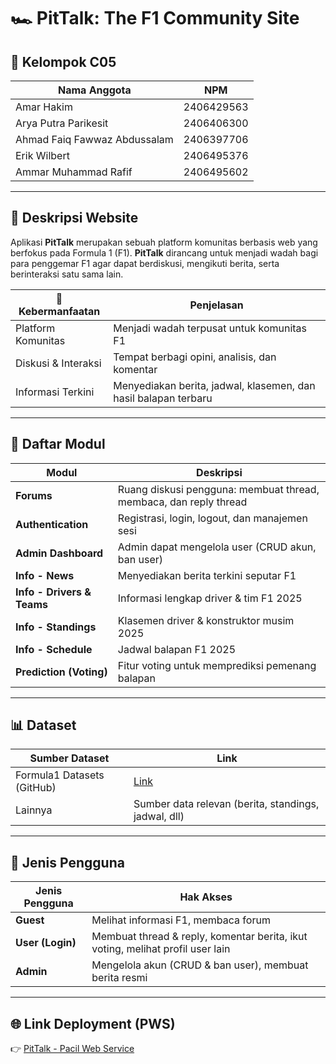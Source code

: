 # 🏎️ PitTalk: The F1 Community Site  

## 👥 Kelompok C05
| Nama Anggota | NPM |
|--------------|------|
| Amar Hakim | 2406429563 |
| Arya Putra Parikesit | 2406406300 |
| Ahmad Faiq Fawwaz Abdussalam | 2406397706 |
| Erik Wilbert | 2406495376 |
| Ammar Muhammad Rafif | 2406495602 |

---

## 📖 Deskripsi Website
Aplikasi **PitTalk** merupakan sebuah platform komunitas berbasis web yang berfokus pada Formula 1 (F1). **PitTalk** dirancang untuk menjadi wadah bagi para penggemar F1 agar dapat berdiskusi, mengikuti berita, serta berinteraksi satu sama lain.

| 🎯 Kebermanfaatan | Penjelasan |
|-------------------|------------|
| Platform Komunitas | Menjadi wadah terpusat untuk komunitas F1 |
| Diskusi & Interaksi | Tempat berbagi opini, analisis, dan komentar |
| Informasi Terkini | Menyediakan berita, jadwal, klasemen, dan hasil balapan terbaru |

---

## 📂 Daftar Modul
| Modul | Deskripsi |
|-------|-----------|
| **Forums** | Ruang diskusi pengguna: membuat thread, membaca, dan reply thread |
| **Authentication** | Registrasi, login, logout, dan manajemen sesi |
| **Admin Dashboard** | Admin dapat mengelola user (CRUD akun, ban user) |
| **Info - News** | Menyediakan berita terkini seputar F1 |
| **Info - Drivers & Teams** | Informasi lengkap driver & tim F1 2025 |
| **Info - Standings** | Klasemen driver & konstruktor musim 2025 |
| **Info - Schedule** | Jadwal balapan F1 2025 |
| **Prediction (Voting)** | Fitur voting untuk memprediksi pemenang balapan |

---

## 📊 Dataset
| Sumber Dataset | Link |
|----------------|------|
| Formula1 Datasets (GitHub) | [Link](https://github.com/toUpperCase78/formula1-datasets) |
| Lainnya | Sumber data relevan (berita, standings, jadwal, dll) |

---

## 👤 Jenis Pengguna
| Jenis Pengguna | Hak Akses |
|----------------|-----------|
| **Guest** | Melihat informasi F1, membaca forum |
| **User (Login)** | Membuat thread & reply, komentar berita, ikut voting, melihat profil user lain |
| **Admin** | Mengelola akun (CRUD & ban user), membuat berita resmi |

---

## 🌐 Link Deployment (PWS)
👉 [PitTalk - Pacil Web Service](https://ammar-muhammad41-pittalk.pbp.cs.ui.ac.id)
